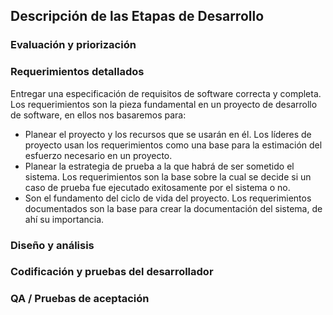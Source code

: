 ## Descripción de las Etapas de Desarrollo

### Evaluación y priorización


### Requerimientos detallados
Entregar una especificación de requisitos de software correcta y completa. Los requerimientos son la pieza fundamental en un proyecto de desarrollo de software, en ellos nos basaremos para: 
  * Planear el proyecto y los recursos que se usarán en él. Los líderes de proyecto usan los requerimientos como una base para la estimación del esfuerzo necesario en un proyecto.
  * Planear la estrategia de prueba a la que habrá de ser sometido el sistema. Los requerimientos son la base sobre la cual se decide si un caso de prueba fue ejecutado exitosamente por el sistema o no. 
  * Son el fundamento del ciclo de vida del proyecto. Los requerimientos documentados son la base para crear la documentación del sistema, de ahí su importancia. 
  

### Diseño y análisis


### Codificación y pruebas del desarrollador


### QA / Pruebas de aceptación

